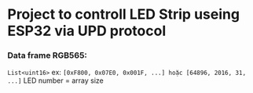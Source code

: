 # Project to controll LED Strip useing ESP32 via UPD protocol
### Data frame RGB565:
`List<uint16>` ex: `[0xF800, 0x07E0, 0x001F, ...] hoặc [64896, 2016, 31, ...]`
LED number = array size